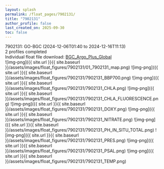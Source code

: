 ```yaml
---
layout: splash
permalink: /float_pages/7902131/
title: "7902131"
author_profile: false
last_created_on: 2025-09-30
toc: false
---
```

 
7902131: GO-BGC (2024-12-06T01:40 to 2024-12-16T11:13)\
2 profiles completed\
Individual float file download: [BGC_Argo_Plus_Global](https://ftp.soest.hawaii.edu/bgc_argo_plus/Individual_Floats/outliers_removed/7902131_Sprof_processed.nc)\
![img-png]({{ site.url }}{{ site.baseurl }}/assets/images/float_figures/7902131/01_7902131_map.png)
![img-png]({{ site.url }}{{ site.baseurl }}/assets/images/float_figures/7902131/7902131_BBP700.png)
![img-png]({{ site.url }}{{ site.baseurl }}/assets/images/float_figures/7902131/7902131_CHLA.png)
![img-png]({{ site.url }}{{ site.baseurl }}/assets/images/float_figures/7902131/7902131_CHLA_FLUORESCENCE.png)
![img-png]({{ site.url }}{{ site.baseurl }}/assets/images/float_figures/7902131/7902131_DOXY.png)
![img-png]({{ site.url }}{{ site.baseurl }}/assets/images/float_figures/7902131/7902131_NITRATE.png)
![img-png]({{ site.url }}{{ site.baseurl }}/assets/images/float_figures/7902131/7902131_PH_IN_SITU_TOTAL.png)
![img-png]({{ site.url }}{{ site.baseurl }}/assets/images/float_figures/7902131/7902131_PRES.png)
![img-png]({{ site.url }}{{ site.baseurl }}/assets/images/float_figures/7902131/7902131_PSAL.png)
![img-png]({{ site.url }}{{ site.baseurl }}/assets/images/float_figures/7902131/7902131_TEMP.png)
